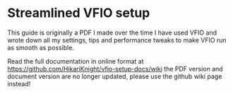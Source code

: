 # Streamlined VFIO setup
This guide is originally a PDF I made over the time I have used VFIO and wrote down all my settings, tips and performance tweaks to make VFIO run as smooth as possible.

Read the full documentation in online format at https://github.com/HikariKnight/vfio-setup-docs/wiki
the PDF version and document version are no longer updated, please use the github wiki page instead!
